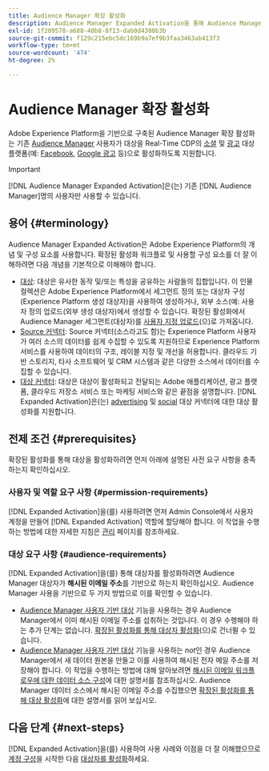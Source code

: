 ```yaml
---
title: Audience Manager 확장 활성화
description: Audience Manager Expanded Activation을 통해 Audience Manager 대상자를 소셜 및 광고 대상으로 활성화하는 방법을 알아봅니다.
exl-id: 1f209578-a688-40b8-8f13-dab0d4380b3b
source-git-commit: f129c215ebc5dc169b9a7ef9b3faa3463ab413f3
workflow-type: tm+mt
source-wordcount: '474'
ht-degree: 2%

---
```


# Audience Manager 확장 활성화

Adobe Experience Platform을 기반으로 구축된 Audience Manager 확장 활성화는 기존 [Audience Manager](https://experienceleague.adobe.com/ko/docs/audience-manager/user-guide/aam-home) 사용자가 대상을 Real-Time CDP의 [소셜](../destinations/catalog/social/overview.md) 및 [광고](../destinations/catalog/advertising/overview.md) 대상 플랫폼(예: [Facebook](../destinations/catalog/social/facebook.md), [Google 광고](../destinations/catalog/advertising/google-ads-destination.md) 등)으로 활성화하도록 지원합니다.

>[!IMPORTANT]
>
>[!DNL Audience Manager Expanded Activation]은(는) 기존 [!DNL Audience Manager]명의 사용자만 사용할 수 있습니다.

## 용어 {#terminology}

Audience Manager Expanded Activation은 Adobe Experience Platform의 개념 및 구성 요소를 사용합니다. 확장된 활성화 워크플로 및 사용할 구성 요소를 더 잘 이해하려면 다음 개념을 기본적으로 이해해야 합니다.

* [대상](../segmentation/ui/overview.md): 대상은 유사한 동작 및/또는 특성을 공유하는 사람들의 집합입니다. 이 인물 컬렉션은 Adobe Experience Platform에서 세그먼트 정의 또는 대상자 구성(Experience Platform 생성 대상자)을 사용하여 생성하거나, 외부 소스(예: 사용자 정의 업로드(외부 생성 대상자)에서 생성할 수 있습니다. 확장된 활성화에서 Audience Manager 세그먼트(대상자)를 [사용자 지정 업로드](../segmentation/ui/audience-portal.md#import-audience)(으)로 가져옵니다.
* [Source 커넥터](../sources/home.md): Source 커넥터(소스라고도 함)는 Experience Platform 사용자가 여러 소스의 데이터를 쉽게 수집할 수 있도록 지원하므로 Experience Platform 서비스를 사용하여 데이터의 구조, 레이블 지정 및 개선을 허용합니다. 클라우드 기반 스토리지, 타사 소프트웨어 및 CRM 시스템과 같은 다양한 소스에서 데이터를 수집할 수 있습니다.
* [대상 커넥터](../destinations/home.md): 대상은 대상이 활성화되고 전달되는 Adobe 애플리케이션, 광고 플랫폼, 클라우드 저장소 서비스 또는 마케팅 서비스와 같은 끝점을 설명합니다. [!DNL Expanded Activation]은(는) [advertising](../destinations/catalog/advertising/overview.md) 및 [social](../destinations/catalog/social/overview.md) 대상 커넥터에 대한 대상 활성화를 지원합니다.

## 전제 조건 {#prerequisites}

확장된 활성화를 통해 대상을 활성화하려면 먼저 아래에 설명된 사전 요구 사항을 충족하는지 확인하십시오.

### 사용자 및 역할 요구 사항 {#permission-requirements}

[!DNL Expanded Activation]을(를) 사용하려면 먼저 Admin Console에서 사용자 계정을 만들어 [!DNL Expanded Activation] 역할에 할당해야 합니다. 이 작업을 수행하는 방법에 대한 자세한 지침은 [관리](administration.md) 페이지를 참조하세요.

### 대상 요구 사항 {#audience-requirements}

[!DNL Expanded Activation]을(를) 통해 대상자를 활성화하려면 Audience Manager 대상자가 **해시된 이메일 주소**&#x200B;를 기반으로 하는지 확인하십시오. Audience Manager 사용을 기반으로 두 가지 방법으로 이를 확인할 수 있습니다.

* [Audience Manager 사용자 기반 대상](https://experienceleague.adobe.com/ko/docs/audience-manager/user-guide/features/destinations/people-based/people-based-destinations-overview) 기능을 사용하는 경우 Audience Manager에서 이미 해시된 이메일 주소를 섭취하는 것입니다. 이 경우 수행해야 하는 추가 단계는 없습니다. [확장된 활성화를 통해 대상자 활성화](activate-audiences.md)(으)로 건너뛸 수 있습니다.
* [Audience Manager 사용자 기반 대상](https://experienceleague.adobe.com/ko/docs/audience-manager/user-guide/features/destinations/people-based/people-based-destinations-overview) 기능을 사용하는 _not_&#x200B;인 경우 Audience Manager에서 새 데이터 원본을 만들고 이를 사용하여 해시된 전자 메일 주소를 저장해야 합니다. 이 작업을 수행하는 방법에 대해 알아보려면 [해시된 이메일 워크플로우에 대한 데이터 소스 구성](https://experienceleague.adobe.com/ko/docs/audience-manager/user-guide/features/data-sources/create-data-source-hashed-emails)에 대한 설명서를 참조하십시오. Audience Manager 데이터 소스에서 해시된 이메일 주소를 수집했으면 [확장된 활성화를 통해 대상 활성화](activate-audiences.md)에 대한 설명서를 읽어 보십시오.

## 다음 단계 {#next-steps}

[!DNL Expanded Activation]을(를) 사용하여 사용 사례와 이점을 더 잘 이해했으므로 [계정 구성](administration.md)을 시작한 다음 [대상자를 활성화](activate-audiences.md)하세요.
